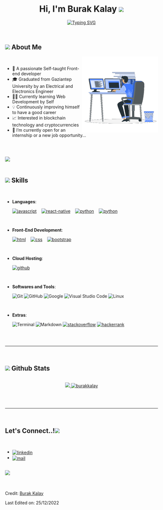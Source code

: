 
<h1 align="center"><b>Hi, I'm Burak Kalay </b><img src="https://media.giphy.com/media/hvRJCLFzcasrR4ia7z/giphy.gif" width="35"></h1>

<p align="center">
<a href="https://git.io/typing-svg"><img src="https://readme-typing-svg.demolab.com?font=Fira+Code&size=28&duration=4000&pause=1800&color=04F722&center=true&vCenter=true&width=550&height=80&lines=Self-Taught+Front-End+Developer;+%F0%9F%92%BB++A+Software+Lover++%F0%9F%92%99+;Always+Learning+New+Things..." alt="Typing SVG" /></a>
</p>


<br>



	
## <picture><img src = "https://user-images.githubusercontent.com/97529559/209472948-1c974e45-4a23-4aeb-a73e-cf33d6e68e59.gif" width = 50px></picture> **About Me**

<picture> <img align="right" src="https://github.com/0xAbdulKhalid/0xAbdulKhalid/raw/main/assets/mdImages/Right_Side.gif" width = 250px></picture>

<br>

- 🚀 A passionate Self-taught Front-end developer
- 🎓 Graduated from Gaziantep University by an Electrical and Electronics Engineer
- 👨‍💻 Currently learning Web Development by Self
- 💡 Continuously improving himself to have a good career
- 📈 Interested in blockchain technology and cryptocurrencies
- 🔎 I’m currently open for an internship or a new job opportunity...

<br><br>

<img src="https://user-images.githubusercontent.com/73097560/115834477-dbab4500-a447-11eb-908a-139a6edaec5c.gif"><br><br>

## <img src="https://media2.giphy.com/media/QssGEmpkyEOhBCb7e1/giphy.gif?cid=ecf05e47a0n3gi1bfqntqmob8g9aid1oyj2wr3ds3mg700bl&rid=giphy.gif" width ="25"><b> Skills</b>
<br>

<p align="center">

- **Languages**:
    
    <a margin="10" href="https://www.javascript.com/" target="_blank"><img margin="10px" height="40" src="https://github.com/abdoachhoubi/abdoachhoubi/blob/main/svgs/javascript.svg" alt="javascript"></a>&nbsp; &nbsp;
    <a margin="10" href="https://reactnative.dev/" target="_blank"><img margin="10px" height="40" src="https://upload.wikimedia.org/wikipedia/commons/a/a7/React-icon.svg" alt="react-native"></a>&nbsp; &nbsp;
    <a margin="10" href="https://nodejs.org/en/" target="_blank"><img margin="10px" height="40" src="https://upload.wikimedia.org/wikipedia/commons/d/d9/Node.js_logo.svg" alt="python"></a>&nbsp; &nbsp;
    <a margin="10" href="https://www.python.org/" target="_blank"><img margin="10px" height="40" src="https://upload.wikimedia.org/wikipedia/commons/0/0a/Python.svg" alt="python"></a>&nbsp; &nbsp;
    

<br>   
    
- **Front-End Development**:

   <a margin="10" href="https://developer.mozilla.org/en-US/docs/Web/HTML" target="_blank"><img margin="10px" height="40" src="https://github.com/abdoachhoubi/abdoachhoubi/blob/main/svgs/html.svg" alt="html"></a>&nbsp; &nbsp;
   <a margin="10" href="https://developer.mozilla.org/en-US/docs/Web/CSS" target="_blank"><img margin="10px" height="40" src="https://github.com/abdoachhoubi/abdoachhoubi/blob/main/svgs/css.svg" alt="css"></a>&nbsp; &nbsp;
   <a margin="10" href="https://getbootstrap.com" target="_blank"><img margin="10px" height="40" src="https://github.com/abdoachhoubi/abdoachhoubi/blob/main/svgs/bootstrap.svg" alt="bootstrap"></a>&nbsp; &nbsp;

<br>

- **Cloud Hosting**:

    <a margin="10" href="https://github.com/burakkalay?tab=repositories" target="_blank"><img margin="10px" height="40" src="https://i.hizliresim.com/4l2o4w1.png" alt="github"></a>
    
<br>

- **Softwares and Tools**:

    ![Git](https://img.shields.io/badge/git-%23F05033.svg?style=for-the-badge&logo=git&logoColor=white)
    ![GitHub](https://img.shields.io/badge/github-%23121011.svg?style=for-the-badge&logo=github&logoColor=white)
    ![Google](https://img.shields.io/badge/google-%234285F4.svg?style=for-the-badge&logo=google&logoColor=white)
    ![Visual Studio Code](https://img.shields.io/badge/Visual%20Studio%20Code-0078d7.svg?style=for-the-badge&logo=visual-studio-code&logoColor=white)
    ![Linux](https://img.shields.io/badge/Linux-FCC624?style=for-the-badge&logo=linux&logoColor=black) 

<br>

- **Extras**:

    ![Terminal](https://img.shields.io/badge/Terminal-%23054020?style=for-the-badge&logo=gnu-bash&logoColor=white)
    ![Markdown](https://img.shields.io/badge/markdown-%23000000.svg?style=for-the-badge&logo=markdown&logoColor=white)
	<a href="https://stackoverflow.com/users/20277274/brkkly" target="_blank"><img src="https://img.shields.io/badge/-Stackoverflow-FE7A16?style=for-the-badge&logo=stack-overflow&logoColor=white" alt="stackoverflow"></a>
	<a href="https://www.hackerrank.com/burak9_kalay" target="_blank"><img src="https://img.shields.io/badge/-Hackerrank-2EC866?style=for-the-badge&logo=HackerRank&logoColor=white" alt="hackerrank"></a>
    
</p>

<br>
<br>

-----

<br>


## <img src="https://media.giphy.com/media/iY8CRBdQXODJSCERIr/giphy.gif" width="35"><b> Github Stats </b>
<br>

<div align="center">

<a href="https://github.com/burakkalay">
  <img src="https://github-readme-stats-git-master-burakkalay.vercel.app/api?username=burakkalay&show_icons=true&line_height=20&title_color=7A7ADB&icon_color=2234AE&text_color=D3D3D3&bg_color=0,000000,130F40" width="450" />
  <img src="https://github-readme-stats-git-master-burakkalay.vercel.app/api/top-langs?username=burakkalay&show_icons=true&locale=en&layout=compact&line_height=20&title_color=7A7ADB&icon_color=2234AE&text_color=D3D3D3&bg_color=0,000000,130F40" width="375"  alt="burakkalay"/>
</a>
</div>

<br>
<br>
<br>

-----

<br>

## <b> Let's Connect..!</b><img src="https://user-images.githubusercontent.com/97529559/209476573-d08acb34-4f3e-49cd-9dc8-2d4f681bc3b5.gif" width ="80">
<br>
<div align='left'>

<ul>

<li>
<a href="https://linkedin.com/in/burakkalay" target="_blank">
<img align="center" margin="5px" height="80" src="https://i.hizliresim.com/k7zsar9.png" alt=linkedin />
</a>
</li>

<li>
<a href="mailto:burak9.kalay@gmail.com" target="_blank">
<img align="center" margin="5px" height="80" src="https://i.hizliresim.com/1m4dymv.png" alt=mail  />
</a>
</li>
	
</ul>
</div>

<br>
<img src="https://user-images.githubusercontent.com/73097560/115834477-dbab4500-a447-11eb-908a-139a6edaec5c.gif">
<br>
<br>
<br>

Credit: [Burak Kalay](https://github.com/burakkalay)

Last Edited on: 25/12/2022
